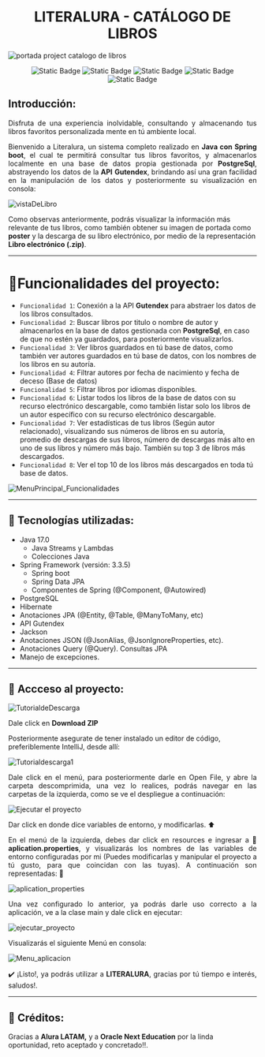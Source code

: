 <h1 align="center">LITERALURA - CATÁLOGO DE LIBROS</h1>

![portada project catalogo de libros](https://github.com/user-attachments/assets/d7420998-9673-42dc-82bf-accd00a53772)

<p align="center">
  <img alt="Static Badge" src="https://img.shields.io/badge/Release%20date-November%202024-green">
  <img alt="Static Badge" src="https://img.shields.io/badge/Status-En%20constante%20desarrollo-green">
  <img alt="Static Badge" src="https://img.shields.io/badge/Project%20version-1.0-blue">
  <img alt="Static Badge" src="https://img.shields.io/badge/Java%20version-17.0-blue">
  <img alt="Static Badge" src="https://img.shields.io/badge/Spring%20version-3.3.5-blue">
</p>
<h2>Introducción:</h2>
<p align="justify">
  Disfruta de una experiencia inolvidable, consultando y almacenando tus libros favoritos personalizada mente en tú ambiente     local.
</p>
<p align="justify">
  Bienvenido a Literalura, un sistema completo realizado en <b>Java con Spring boot</b>, el cual te permitirá consultar tus libros favoritos, y almacenarlos localmente en una base de datos propia gestionada por <b>PostgreSql</b>, abstrayendo los datos de la <b>API</b> <strong href="https://gutendex.com/" target="_blank">Gutendex</strong>, brindando así una gran facilidad en la manipulación de los datos y posteriormente su visualización en consola:

![vistaDeLibro](https://github.com/user-attachments/assets/cdafcab4-523a-4903-b61c-3d4df5aaacd6)

Como observas anteriormente, podrás visualizar la información más relevante de tus libros, como también obtener su imagen de portada como <b>poster</b> y la descarga de su libro electrónico, por medio de la representación <b>Libro electrónico (.zip)</b>.
</p>
<hr>

# 🔨Funcionalidades del proyecto:
- `Funcionalidad 1`: Conexión a la API <strong href="https://gutendex.com/" target="_blank">Gutendex</strong> para abstraer los datos de los libros consultados.
- `Funcionalidad 2`: Buscar libros por titulo o nombre de autor y almacenarlos en la base de datos gestionada con <b>PostgreSql</b>, en caso de que no estén ya guardados, para posteriormente visualizarlos.
- `Funcionalidad 3`: Ver libros guardados en tú base de datos, como también ver autores guardados en tú base de datos, con los nombres de los libros en su autoría.
- `Funcionalidad 4`: Filtrar autores por fecha de nacimiento y fecha de deceso (Base de datos)
- `Funcionalidad 5`: Filtrar libros por idiomas disponibles.
- `Funcionalidad 6`: Listar todos los libros de la base de datos con su recurso electrónico descargable, como también listar solo los libros de un autor específico con su recurso electrónico descargable.
- `Funcionalidad 7`: Ver estadísticas de tus libros (Según autor relacionado), visualizando sus números de libros en su autoría, promedio de descargas de sus libros, número de descargas más alto en uno de sus libros y número más bajo. También su top 3 de libros más descargados.
- `Funcionalidad 8`: Ver el top 10 de los libros más descargados en toda tú base de datos.

![MenuPrincipal_Funcionalidades](https://github.com/user-attachments/assets/c6c6093d-edf8-46cd-90f5-e21c703bb01d)

<hr>

## 🧠 Tecnologías utilizadas: 
- Java 17.0
  - Java Streams y Lambdas
  - Colecciones Java
- Spring Framework (versión: 3.3.5)
  - Spring boot
  - Spring Data JPA
  - Componentes de Spring (@Component, @Autowired)
- PostgreSQL
- Hibernate
- Anotaciones JPA (@Entity, @Table, @ManyToMany, etc) 
- API Gutendex
- Jackson
- Anotaciones JSON (@JsonAlias, @JsonIgnoreProperties, etc).
- Anotaciones Query (@Query). Consultas JPA
- Manejo de excepciones.

<hr>

## 📂 Accceso al proyecto: 
![TutorialdeDescarga](https://github.com/user-attachments/assets/45294179-c3ac-45c6-9989-4311f6b82b50)
<p>Dale click en <strong color="red">Download ZIP</strong></p>
<p>Posteriormente asegurate de tener instalado un editor de código, preferiblemente IntelliJ, desde allí: </p>

![Tutorialdescarga1](https://github.com/user-attachments/assets/15e48718-903c-444f-9604-d50bf9d2d32c)

<p align="justify">Dale click en el menú, para posteriormente darle en Open File, y abre la carpeta descomprimida, una vez lo realices, podrás navegar en las carpetas de la izquierda, como se ve el despliegue a continuación: </p>
<p>

![Ejecutar el proyecto](https://github.com/user-attachments/assets/ca556a8b-d13b-47e1-a178-d9b416216fb5)

</p>

<p align="justify>
  
<b>Antes de ejecutar</b>, es importante ajustar tus variables de entorno en Windows o Linux, te dejo un breve ejemplo de en donde puedes encontrar las variables de entorno en <b>Windows</b>:

</p>

<p>
  
![variables_de_entorno](https://github.com/user-attachments/assets/04e90722-40ba-4cf3-b2d5-0ad8c1304843)

</p>

<p align="justify">
Dar click en donde dice variables de entorno, y modificarlas. ⬆️
</p>
<p align="justify">
En el menú de la izquierda, debes dar click en resources e ingresar a 🚧 <b>aplication.properties</b>, y visualizarás los nombres de las variables de entorno configuradas por mi (Puedes modificarlas y manipular el proyecto a tú gusto, para que coincidan con las tuyas). A continuación son representadas: 🎨
</p>

![aplication_properties](https://github.com/user-attachments/assets/efd481e1-dcb1-4c58-ac6d-9aba3e72b795)

<p align="justify">
Una vez configurado lo anterior, ya podrás darle uso correcto a la aplicación, ve a la clase main y dale click en ejecutar:
</p>

![ejecutar_proyecto](https://github.com/user-attachments/assets/4cda259a-300f-44ea-bcee-5800cb2bebb1)


<p align="justify">
Visualizarás el siguiente Menú en consola: 
</p>

![Menu_aplicacion](https://github.com/user-attachments/assets/5832e772-e4ca-44d5-bb1b-397ad0fbb192)

<p align="justify">
✔️ ¡Listo!, ya podrás utilizar a <b>LITERALURA</b>, gracias por tú tiempo e interés, saludos!. 
</p>
<hr>

## 🥇 Créditos:

<p align="jutify"> Gracias a <strong src="https://www.aluracursos.com/" target="_blank">Alura LATAM,</strong> y a <strong src="https://www.oracle.com/co/education/oracle-next-education/" target="_blank">Oracle Next Education</strong> por la linda oportunidad, reto aceptado y concretado!!.</p>

